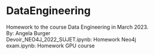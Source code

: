 # DataEngineering

Homework to the course Data Engineering in March 2023. <br />
By: Angela Burger <br />
Devoir_NEO4J_2022_SUJET.ipynb: Homework Neo4j <br />
exam.ipynb: Homework GPU course <br />

